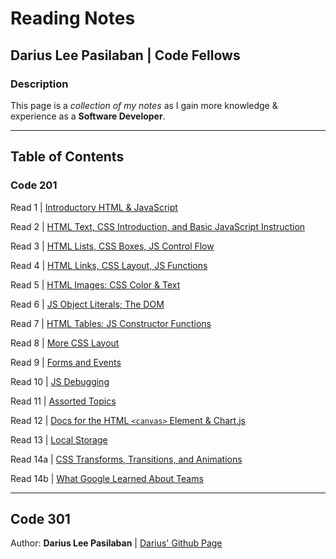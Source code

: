 # Reading Notes

## Darius Lee Pasilaban | Code Fellows

### Description
This page is a *collection of my notes* as I gain more knowledge & experience as a **Software Developer**.

---

## Table of Contents

### Code 201

Read 1 \| [Introductory HTML & JavaScript](class-01.md)

Read 2 \| [HTML Text, CSS Introduction, and Basic JavaScript Instruction](class-02.md)

Read 3 \| [HTML Lists, CSS Boxes, JS Control Flow](class-03.md)

Read 4 \| [HTML Links, CSS Layout, JS Functions](class-04.md)

Read 5 \| [HTML Images: CSS Color & Text](class-05.md)

Read 6 \| [JS Object Literals; The DOM](class-06.md)

Read 7 \| [HTML Tables: JS Constructor Functions](class-07.md)

Read 8 \| [More CSS Layout](class-08.md)

Read 9 \| [Forms and Events](class-09.md)

Read 10 \| [JS Debugging](class-10.md)

Read 11 \| [Assorted Topics](class-11.md)

Read 12 \| [Docs for the HTML `<canvas>` Element & Chart.js](class-12.md)

Read 13 \| [Local Storage](class-13.md)

Read 14a \| [CSS Transforms, Transitions, and Animations](class-14a.md)

Read 14b \| [What Google Learned About Teams](class-14b.md)

---

## Code 301

Author: **Darius Lee Pasilaban** \| [Darius' Github Page](https://github.com/pdariuslee)
